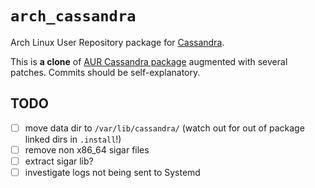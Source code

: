 # `arch_cassandra`

Arch Linux User Repository package for [Cassandra](https://cassandra.apache.org/).

This is **a clone** of [AUR Cassandra package](https://aur.archlinux.org/packages/cassandra/)
augmented with several patches. Commits should be self-explanatory.

## TODO

- [ ] move data dir to `/var/lib/cassandra/` (watch out for out of package
      linked dirs in `.install`!)
- [ ] remove non x86_64 sigar files
- [ ] extract sigar lib?
- [ ] investigate logs not being sent to Systemd
